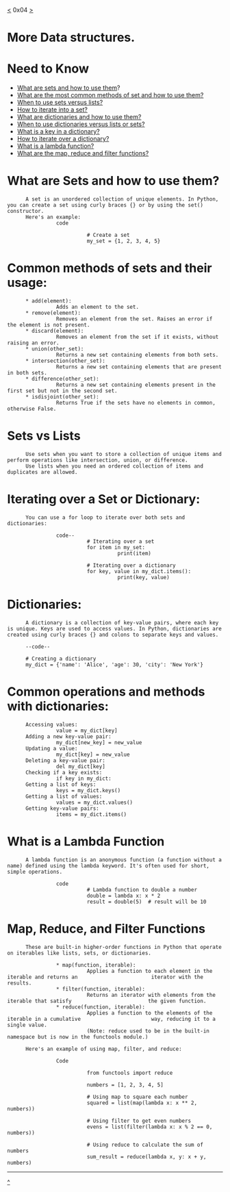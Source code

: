 [<](https://github.com/TheeKingZa/alx-higher_level_programming/tree/master//README.md) 0x04 [>](https://github.com/TheeKingZa/alx-higher_level_programming/tree/master//README.md)

# More Data structures.

# Need to Know
* [What are sets and how to use them](#what-are-sets-and-how-to-use-them)?
* [What are the most common methods of set and how to use them?](#common-methods-of-sets-and-their-usage)
* [When to use sets versus lists?](#when-to-use-sets-versus-lists)
* [How to iterate into a set?](#iterating-over-a-set-or-dictionary)
* [What are dictionaries and how to use them?](#what-are-the-dictionaries-and-how-to-use-them)
* [When to use dictionaries versus lists or sets?](#sets-vs-lists)
* [What is a key in a dictionary?](#dictionaries)
* [How to iterate over a dictionary?](#iterating-over-a-set-or-dictionary)
* [What is a lambda function?](#what-is-a-lambda-function)
* [What are the map, reduce and filter functions?](#map-reduce-and-filter-functions)

# What are Sets and how to use them?
          A set is an unordered collection of unique elements. In Python, you can create a set using curly braces {} or by using the set() constructor.
          Here's an example:
                    code

                              # Create a set
                              my_set = {1, 2, 3, 4, 5}


# Common methods of sets and their usage:

          * add(element):
                    Adds an element to the set.
          * remove(element):
                    Removes an element from the set. Raises an error if the element is not present.
          * discard(element):
                    Removes an element from the set if it exists, without raising an error.
          * union(other_set):
                    Returns a new set containing elements from both sets.
          * intersection(other_set):
                    Returns a new set containing elements that are present in both sets.
          * difference(other_set):
                    Returns a new set containing elements present in the first set but not in the second set.
          * isdisjoint(other_set):
                    Returns True if the sets have no elements in common, otherwise False.

# Sets vs Lists 
          Use sets when you want to store a collection of unique items and perform operations like intersection, union, or difference.
          Use lists when you need an ordered collection of items and duplicates are allowed.

# Iterating over a Set or Dictionary:
          You can use a for loop to iterate over both sets and dictionaries:

                    code--
                              # Iterating over a set
                              for item in my_set:
                                        print(item)
                    
                              # Iterating over a dictionary
                              for key, value in my_dict.items():
                                        print(key, value)



# Dictionaries:
          A dictionary is a collection of key-value pairs, where each key is unique. Keys are used to access values. In Python, dictionaries are created using curly braces {} and colons to separate keys and values.

          --code--

          # Creating a dictionary
          my_dict = {'name': 'Alice', 'age': 30, 'city': 'New York'}

# Common operations and methods with dictionaries:
          Accessing values:
                    value = my_dict[key]
          Adding a new key-value pair:
                    my_dict[new_key] = new_value
          Updating a value:
                    my_dict[key] = new_value
          Deleting a key-value pair:
                    del my_dict[key]
          Checking if a key exists:
                    if key in my_dict:
          Getting a list of keys:
                    keys = my_dict.keys()
          Getting a list of values:
                    values = my_dict.values()
          Getting key-value pairs:
                    items = my_dict.items()

# What is a Lambda Function
          A lambda function is an anonymous function (a function without a name) defined using the lambda keyword. It's often used for short, simple operations.

                    code
                              # Lambda function to double a number
                              double = lambda x: x * 2
                              result = double(5)  # result will be 10

# Map, Reduce, and Filter Functions
          These are built-in higher-order functions in Python that operate on iterables like lists, sets, or dictionaries.

                    * map(function, iterable):
                              Applies a function to each element in the iterable and returns an                        iterator with the results.
                    * filter(function, iterable):
                              Returns an iterator with elements from the iterable that satisfy                         the given function.
                    * reduce(function, iterable):
                              Applies a function to the elements of the iterable in a cumulative                       way, reducing it to a single value.
                              (Note: reduce used to be in the built-in namespace but is now in the functools module.)

          Here's an example of using map, filter, and reduce:

                    Code

                              from functools import reduce

                              numbers = [1, 2, 3, 4, 5]

                              # Using map to square each number
                              squared = list(map(lambda x: x ** 2, numbers))

                              # Using filter to get even numbers
                              evens = list(filter(lambda x: x % 2 == 0, numbers))

                              # Using reduce to calculate the sum of numbers
                              sum_result = reduce(lambda x, y: x + y, numbers)

-------------------------------------------------------------------
[^](#more-data-structures)
